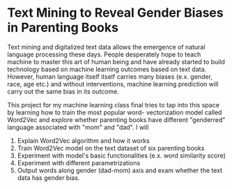 # Text Mining to Reveal Gender Biases in Parenting Books

Text mining and digitalized text data allows the emergence of natural language processing these days. People desperately hope to teach machine to master this art of human being and have already started to build technology based on machine learning outcomes based on text data. However, human language itself itself carries many biases (e.x. gender, race, age etc.) and without interventions, machine learning prediction will carry out the same bias in its outcome. 

This project for my machine learning class final tries to tap into this space by learning how to train the most popular word- vectorization model called Word2Vec and explore whether parenting books have different "genderred" language associated with "mom" and "dad". I will

1) Explain Word2Vec algorithm and how it works
2) Train Word2Vec model on the text dataset of six parenting books
3) Experiment with model's basic functionalities (e.x. word similarity score)
4) Experiment with different parametrizations
5) Output words along gender (dad-mom) axis and exam whether the text data has gender bias.
